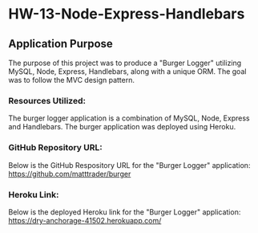 # HW-13-Node-Express-Handlebars

## Application Purpose
The purpose of this project was to produce a "Burger Logger" utilizing MySQL, Node, Express, Handlebars, along with a unique ORM.  The goal was to follow the MVC design pattern.

### Resources Utilized:
The burger logger application is a combination of MySQL, Node, Express and Handlebars.
The burger application was deployed using Heroku.

### GitHub Repository URL:
Below is the GitHub Respository URL for the "Burger Logger" application: 
https://github.com/matttrader/burger 

### Heroku Link:
Below is the deployed Heroku link for the "Burger Logger" application: 
https://dry-anchorage-41502.herokuapp.com/ 
